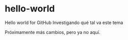 # hello-world
Hello world for GitHub
Investigando qué tal va este tema

Próximamente más cambios, pero ya no aquí. 
